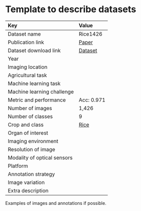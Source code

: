 # Template to describe datasets

| Key                         | Value                                                                                        |
|:----------------------------|:---------------------------------------------------------------------------------------------|
| Dataset name                | Rice1426                                                                                     |
| Publication link            | [Paper](https://www.sciencedirect.com/science/article/pii/S1537511020300830?via%3Dihub#sec2) |
| Dataset download link       | [Dataset](https://drive.google.com/drive/folders/1ewBesJcguriVTX8sRJseCDbXAF_T4akK)          |
| Year                        |                                                                                              |
| Imaging location            |                                                                                              |
| Agricultural task           |                                                                                              |
| Machine learning task       |                                                                                              |
| Machine learning challenge  |                                                                                              |
| Metric and performance      | Acc: 0.971                                                                                   |
| Number of images            | 1,426                                                                                        |
| Number of classes           | 9                                                                                            |
| Crop and class              | [Rice](https://github.com/xml94/PRD/blob/main/classes_name.md#rice1426)                      |
| Organ of interest           |                                                                                              |
| Imaging environment         |                                                                                              |
| Resolution of image         |                                                                                              |
| Modality of optical sensors |                                                                                              |
| Platform                    |                                                                                              |
| Annotation strategy         |                                                                                              |
| Image variation             |                                                                                              |
| Extra description           |                                                                                              |


Examples of images and annotations if possible.

